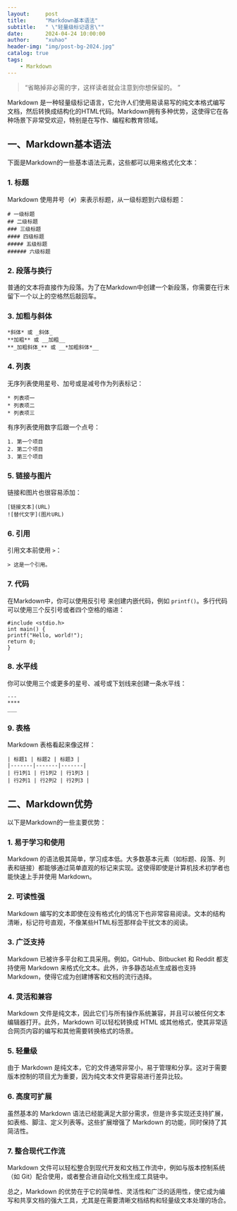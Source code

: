 ```yaml
---
layout:     post
title:      "Markdown基本语法"
subtitle:   " \"轻量级标记语言\""
date:       2024-04-24 10:00:00
author:     "xuhao"
header-img: "img/post-bg-2024.jpg"
catalog: true
tags:
    - Markdown
---
```


> “省略掉非必需的字，这样读者就会注意到你想保留的。 ”



Markdown 是一种轻量级标记语言，它允许人们使用易读易写的纯文本格式编写文档，然后转换成结构化的HTML代码。Markdown拥有多种优势，这使得它在各种场景下非常受欢迎，特别是在写作、编程和教育领域。



## 一、Markdown基本语法

下面是Markdown的一些基本语法元素，这些都可以用来格式化文本：

### 1. 标题

Markdown 使用井号（`#`）来表示标题，从一级标题到六级标题：

```
# 一级标题
## 二级标题
### 三级标题
#### 四级标题
##### 五级标题
###### 六级标题
```

### 2. 段落与换行

普通的文本将直接作为段落。为了在Markdown中创建一个新段落，你需要在行末留下一个以上的空格然后敲回车。

### 3. 加粗与斜体

```
*斜体* 或 _斜体_
**加粗** 或 __加粗__
**_加粗斜体_** 或 __*加粗斜体*__
```

### 4. 列表

无序列表使用星号、加号或是减号作为列表标记：

```
* 列表项一
* 列表项二
* 列表项三
```

有序列表使用数字后跟一个点号：

```
1. 第一个项目
2. 第二个项目
3. 第三个项目
```

### 5. 链接与图片

链接和图片也很容易添加：

```
[链接文本](URL)
![替代文字](图片URL)
```

### 6. 引用

引用文本前使用 `>`：

```
> 这是一个引用。
```

### 7. 代码

在Markdown中，你可以使用反引号 来创建内嵌代码，例如 `printf()`。多行代码可以使用三个反引号或者四个空格的缩进：

```
#include <stdio.h>
int main() {
printf("Hello, world!");
return 0;
}
```

### 8. 水平线

你可以使用三个或更多的星号、减号或下划线来创建一条水平线：

```
---
****
___
```

### 9. 表格

Markdown 表格看起来像这样：

```
| 标题1 | 标题2 | 标题3 |
|-------|-------|-------|
| 行1列1 | 行1列2 | 行1列3 |
| 行2列1 | 行2列2 | 行2列3 |
```





## 二、Markdown优势

以下是Markdown的一些主要优势：

### 1. 易于学习和使用

Markdown 的语法极其简单，学习成本低。大多数基本元素（如标题、段落、列表和链接）都能够通过简单直观的标记来实现。这使得即使是计算机技术初学者也能快速上手并使用 Markdown。

### 2. 可读性强

Markdown 编写的文本即使在没有格式化的情况下也非常容易阅读。文本的结构清晰，标记符号直观，不像某些HTML标签那样会干扰文本的阅读。

### 3. 广泛支持

Markdown 已被许多平台和工具采用。例如，GitHub、Bitbucket 和 Reddit 都支持使用 Markdown 来格式化文本。此外，许多静态站点生成器也支持 Markdown，使得它成为创建博客和文档的流行选择。

### 4. 灵活和兼容

Markdown 文件是纯文本，因此它们与所有操作系统兼容，并且可以被任何文本编辑器打开。此外，Markdown 可以轻松转换成 HTML 或其他格式，使其非常适合网页内容的编写和其他需要转换格式的场景。

### 5. 轻量级

由于 Markdown 是纯文本，它的文件通常非常小，易于管理和分享。这对于需要版本控制的项目尤为重要，因为纯文本文件更容易进行差异比较。

### 6. 高度可扩展

虽然基本的 Markdown 语法已经能满足大部分需求，但是许多实现还支持扩展，如表格、脚注、定义列表等。这些扩展增强了 Markdown 的功能，同时保持了其简洁性。

### 7. 整合现代工作流

Markdown 文件可以轻松整合到现代开发和文档工作流中，例如与版本控制系统（如 Git）配合使用，或者整合进自动化文档生成工具链中。

总之，Markdown 的优势在于它的简单性、灵活性和广泛的适用性，使它成为编写和共享文档的强大工具，尤其是在需要清晰文档结构和轻量级文本处理的场合。
